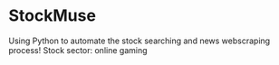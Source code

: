 # StockMuse
 Using Python to automate the stock searching and news webscraping process! Stock sector: online gaming
